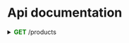 # Api documentation
<details>
    <summary>
        <strong style="color:green;">GET</strong> /products
    </summary>

* it returns status <strong style="color:green;">200</strong> for success with an object array like this:
   
```json
 [ 
    {
        "id":1,
        "name":"coffee",
        "category":"drink",
        "stock_total":10,
        "image":"URL",
        "price":2.99
    }
    {
        "id":2,
        "name":"mentos",
        "category":"gum",
        "stock_total":8,
        "image":"URL",
        "price":1.99
    }
 ]
```
* it returns status <strong style="color:green;">204</strong> for success but no content</li>
    
</details>

